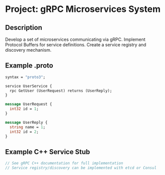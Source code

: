# Project: gRPC Microservices System

## Description
Develop a set of microservices communicating via gRPC. Implement Protocol Buffers for service definitions. Create a service registry and discovery mechanism.

## Example .proto
```proto
syntax = "proto3";

service UserService {
  rpc GetUser (UserRequest) returns (UserReply);
}

message UserRequest {
  int32 id = 1;
}

message UserReply {
  string name = 1;
  int32 id = 2;
}
```

## Example C++ Service Stub
```cpp
// See gRPC C++ documentation for full implementation
// Service registry/discovery can be implemented with etcd or Consul
```
